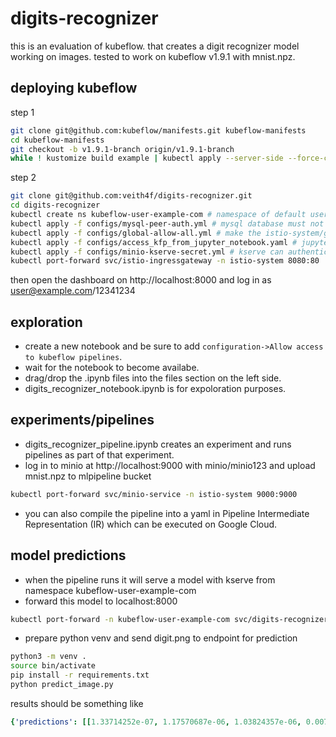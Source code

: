 # digits-recognizer
this is an evaluation of kubeflow. that creates a digit recognizer model working on images. tested to work on kubeflow v1.9.1 with mnist.npz.

## deploying kubeflow
step 1
```bash
git clone git@github.com:kubeflow/manifests.git kubeflow-manifests
cd kubeflow-manifests
git checkout -b v1.9.1-branch origin/v1.9.1-branch
while ! kustomize build example | kubectl apply --server-side --force-conflicts -f -; do echo "Retrying to apply resources"; sleep 20; done
```
step 2
```bash
git clone git@github.com:veith4f/digits-recognizer.git
cd digits-recognizer
kubectl create ns kubeflow-user-example-com # namespace of default user
kubectl apply -f configs/mysql-peer-auth.yml # mysql database must not do mtls
kubectl apply -f configs/global-allow-all.yml # make the istio-system/global-deny-all a global allow-all
kubectl apply -f configs/access_kfp_from_jupyter_notebook.yaml # jupyter notebooks of default user (namespace kubeflow-user-example-com) can create pipelines
kubectl apply -f configs/minio-kserve-secret.yml # kserve can authenticate to built-in minio
kubectl port-forward svc/istio-ingressgateway -n istio-system 8080:80
```
then open the dashboard on http://localhost:8000 and log in as user@example.com/12341234

## exploration
- create a new notebook and be sure to add `configuration->Allow access to kubeflow pipelines`.
- wait for the notebook to become availabe.
- drag/drop the .ipynb files into the files section on the left side.
- digits_recognizer_notebook.ipynb is for expoloration purposes.

## experiments/pipelines
- digits_recognizer_pipeline.ipynb creates an experiment and runs pipelines as part of that experiment.
- log in to minio at http://localhost:9000 with minio/minio123 and upload mnist.npz to mlpipeline bucket
```bash
kubectl port-forward svc/minio-service -n istio-system 9000:9000
```
- you can also compile the pipeline into a yaml in Pipeline Intermediate Representation (IR) which can be executed on Google Cloud.

## model predictions
- when the pipeline runs it will serve a model with kserve from namespace kubeflow-user-example-com
- forward this model to localhost:8000
```bash
kubectl port-forward -n kubeflow-user-example-com svc/digits-recognizer-predictor-00001-private 8000:80
```
- prepare python venv and send digit.png to endpoint for prediction
```bash
python3 -m venv .
source bin/activate
pip install -r requirements.txt
python predict_image.py
```
results should be something like
```yaml
{'predictions': [[1.33714252e-07, 1.17570687e-06, 1.03824357e-06, 0.0074280994, 1.30658311e-08, 0.984939337, 5.25189944e-06, 1.1648237e-05, 1.52014836e-05, 0.00759810442]]}
```
